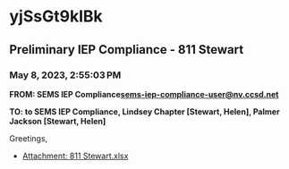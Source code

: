 # yjSsGt9klBk
## Preliminary IEP Compliance - 811 Stewart
### May 8, 2023, 2:55:03 PM
**FROM: SEMS IEP Compliance<sems-iep-compliance-user@nv.ccsd.net>**

**TO: to SEMS IEP Compliance, Lindsey Chapter [Stewart, Helen], Palmer Jackson [Stewart, Helen]**


Greetings, 





* [Attachment: 811 Stewart.xlsx](yjSsGt9klBk-attachment-1.xlsx)
